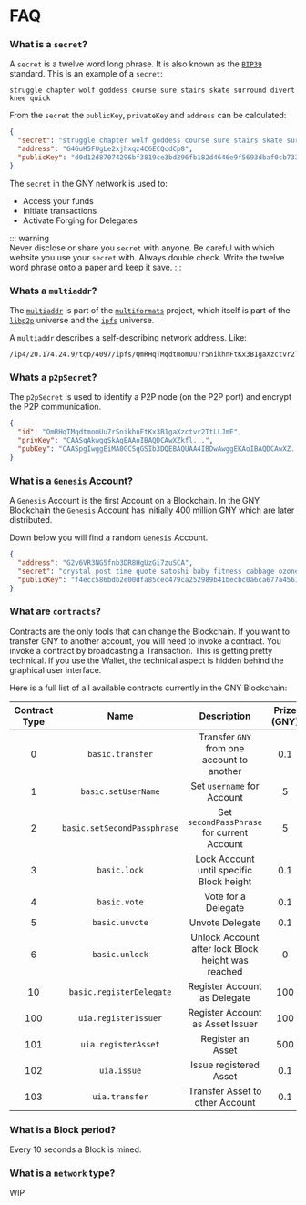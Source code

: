 # FAQ

### What is a `secret`?

A `secret` is a twelve word long phrase. It is also known as the [`BIP39`](https://en.bitcoin.it/wiki/Seed_phrase) standard. This is an example of a `secret`:

```
struggle chapter wolf goddess course sure stairs skate surround divert knee quick
```

From the `secret` the `publicKey`, `privateKey` and `address` can be calculated:

```json
{
  "secret": "struggle chapter wolf goddess course sure stairs skate surround divert knee quick",
  "address": "G4GuH5FUgLe2xjhxqz4C6ECQcdCp8",
  "publicKey": "d0d12d87074296bf3819ce3bd296fb182d4646e9f5693dbaf0cb7338c3f5386f"
}
```

The `secret` in the GNY network is used to:

- Access your funds
- Initiate transactions
- Activate Forging for Delegates

::: warning  
Never disclose or share you `secret` with anyone. Be careful with which website you use your `secret` with. Always double check. Write the twelve word phrase onto a paper and keep it save.
:::

### Whats a `multiaddr`?

The [`multiaddr`](https://www.npmjs.com/package/multiaddr) is part of the [`multiformats`](https://github.com/multiformats) project, which itself is part of the [`libp2p`](https://github.com/libp2p/) universe and the [`ipfs`](https://github.com/ipfs) universe.

A `multiaddr` describes a self-describing network address. Like:

```
/ip4/20.174.24.9/tcp/4097/ipfs/QmRHqTMqdtmomUu7rSnikhnFtKx3B1gaXzctvr2TtLLJmE
```

### Whats a `p2pSecret`?

The `p2pSecret` is used to identify a P2P node (on the P2P port) and encrypt the P2P communication.

```json
{
  "id": "QmRHqTMqdtmomUu7rSnikhnFtKx3B1gaXzctvr2TtLLJmE",
  "privKey": "CAASqAkwggSkAgEAAoIBAQDCAwXZkfl...",
  "pubKey": "CAASpgIwggEiMA0GCSqGSIb3DQEBAQUAA4IBDwAwggEKAoIBAQDCAwXZ..."
}
```

### What is a `Genesis` Account?

A `Genesis` Account is the first Account on a Blockchain. In the GNY Blockchain the `Genesis` Account has initially 400 million GNY which are later distributed.

Down below you will find a random `Genesis` Account.

```json
{
  "address": "G2v6VR3NG5fnb3DR8HgUzGi7zuSCA",
  "secret": "crystal post time quote satoshi baby fitness cabbage ozone assist purchase accuse",
  "publicKey": "f4ecc586bdb2e00dfa85cec479ca252989b41becbc0a6ca677a45619509440b9"
}
```

### What are `contracts`?

Contracts are the only tools that can change the Blockchain. If you want to transfer GNY to another account, you will need to invoke a contract. You invoke a contract by broadcasting a Transaction. This is getting pretty technical. If you use the Wallet, the technical aspect is hidden behind the graphical user interface.

Here is a full list of all available contracts currently in the GNY Blockchain:

| Contract Type |            Name             |                    Description                     | Prize (GNY) |
| :-----------: | :-------------------------: | :------------------------------------------------: | :---------: |
|       0       |      `basic.transfer`       |     Transfer `GNY` from one account to another     |     0.1     |
|       1       |     `basic.setUserName`     |             Set `username` for Account             |      5      |
|       2       | `basic.setSecondPassphrase` |     Set `secondPassPhrase` for current Account     |      5      |
|       3       |        `basic.lock`         |      Lock Account until specific Block height      |     0.1     |
|       4       |        `basic.vote`         |                Vote for a Delegate                 |     0.1     |
|       5       |       `basic.unvote`        |                  Unvote Delegate                   |     0.1     |
|       6       |       `basic.unlock`        | Unlock Account after lock Block height was reached |      0      |
|      10       |  `basic.registerDelegate`   |            Register Account as Delegate            |     100     |
|      100      |    `uia.registerIssuer`     |          Register Account as Asset Issuer          |     100     |
|      101      |     `uia.registerAsset`     |                 Register an Asset                  |     500     |
|      102      |         `uia.issue`         |               Issue registered Asset               |     0.1     |
|      103      |       `uia.transfer`        |          Transfer Asset to other Account           |     0.1     |

### What is a Block period?

Every 10 seconds a Block is mined.

### What is a `network` type?

WIP
